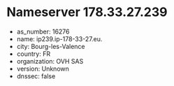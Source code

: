 # Nameserver 178.33.27.239

* as_number: 16276
* name: ip239.ip-178-33-27.eu.
* city: Bourg-les-Valence
* country: FR
* organization: OVH SAS
* version: Unknown
* dnssec: false
